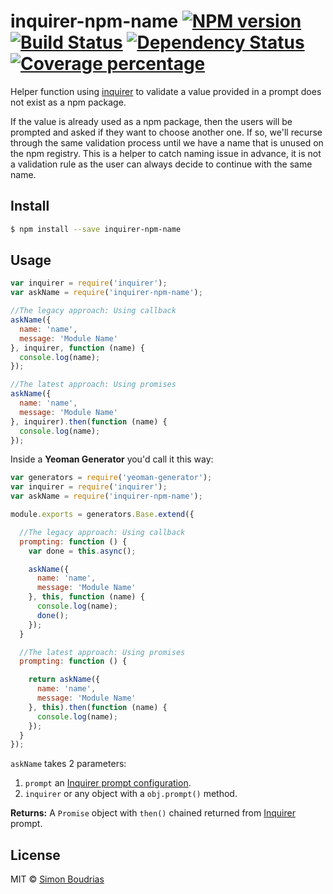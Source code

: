 # inquirer-npm-name [![NPM version][npm-image]][npm-url] [![Build Status][travis-image]][travis-url] [![Dependency Status][daviddm-image]][daviddm-url] [![Coverage percentage][coveralls-image]][coveralls-url]

Helper function using [inquirer](https://github.com/SBoudrias/Inquirer.js) to validate a value provided in a prompt does not exist as a npm package.

If the value is already used as a npm package, then the users will be prompted and asked if they want to choose another one. If so, we'll recurse through the same validation process until we have a name that is unused on the npm registry. This is a helper to catch naming issue in advance, it is not a validation rule as the user can always decide to continue with the same name.

## Install

```sh
$ npm install --save inquirer-npm-name
```


## Usage

```js
var inquirer = require('inquirer');
var askName = require('inquirer-npm-name');

//The legacy approach: Using callback
askName({
  name: 'name',
  message: 'Module Name'
}, inquirer, function (name) {
  console.log(name);
});

//The latest approach: Using promises
askName({
  name: 'name',
  message: 'Module Name'
}, inquirer).then(function (name) {
  console.log(name);
});
```

Inside a **Yeoman Generator** you'd call it this way:

```js
var generators = require('yeoman-generator');
var inquirer = require('inquirer');
var askName = require('inquirer-npm-name');

module.exports = generators.Base.extend({

  //The legacy approach: Using callback
  prompting: function () {
    var done = this.async();

    askName({
      name: 'name',
      message: 'Module Name'
    }, this, function (name) {
      console.log(name);
      done();
    });
  }

  //The latest approach: Using promises
  prompting: function () {

    return askName({
      name: 'name',
      message: 'Module Name'
    }, this).then(function (name) {
      console.log(name);
    });
  }
});
```

`askName` takes 2 parameters:

1. `prompt` an [Inquirer prompt configuration](https://github.com/SBoudrias/Inquirer.js#question).
2. `inquirer` or any object with a `obj.prompt()` method.

**Returns:** A `Promise` object with `then()` chained returned from [Inquirer](https://github.com/SBoudrias/Inquirer.js) prompt.

## License

MIT © [Simon Boudrias](http://twitter.com/vaxilart)


[npm-image]: https://badge.fury.io/js/inquirer-npm-name.svg
[npm-url]: https://npmjs.org/package/inquirer-npm-name
[travis-image]: https://travis-ci.org/SBoudrias/inquirer-npm-name.svg?branch=master
[travis-url]: https://travis-ci.org/SBoudrias/inquirer-npm-name
[daviddm-image]: https://david-dm.org/SBoudrias/inquirer-npm-name.svg?theme=shields.io
[daviddm-url]: https://david-dm.org/SBoudrias/inquirer-npm-name
[coveralls-image]: https://coveralls.io/repos/SBoudrias/inquirer-npm-name/badge.svg
[coveralls-url]: https://coveralls.io/r/SBoudrias/inquirer-npm-name
